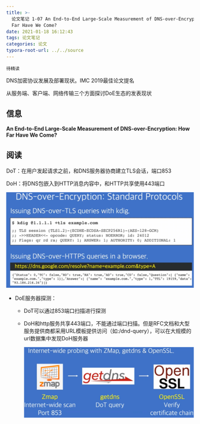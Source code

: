```yaml
---
title: >-
  论文笔记 1-07 An End-to-End Large-Scale Measurement of DNS-over-Encryption: How
  Far Have We Come?
date: 2021-01-18 16:12:43
tags: 论文笔记
categories: 论文
typora-root-url: ../../source
---
```


`待精读`

DNS加密协议发展及部署现状。IMC 2019最佳论文提名

从服务端、客户端、网络传输三个方面探讨DoE生态的发表现状<!--more-->

## 信息

**An End-to-End Large-Scale Measurement of DNS-over-Encryption: How Far Have We Come?**

## 阅读

DoT：在用户发起请求之前，和DNS服务器协商建立TLS会话，端口853

DoH：将DNS包嵌入到HTTP消息内容中，和HTTP共享使用443端口

<img src="/images/论文笔记-1-07-An-End-to-End-Large-Scale-Measurement-of-DNS-over-Encryption-How-Far-Have-We-Come/image-20210118162114811.png" alt="image-20210118162114811" style="zoom: 50%;" />

- DoE服务器探测：

  - DoT可以通过853端口扫描进行探测

  - DoH和http服务共享443端口，不能通过端口扫描。但是RFC文档和大型服务提供商都采用URL模板提供访问（如:/dnd-query），可以在大规模的url数据集中发现DoH服务器

    <img src="/images/论文笔记-1-07-An-End-to-End-Large-Scale-Measurement-of-DNS-over-Encryption-How-Far-Have-We-Come/image-20210118163513719.png" alt="image-20210118163513719" style="zoom:50%;" />

